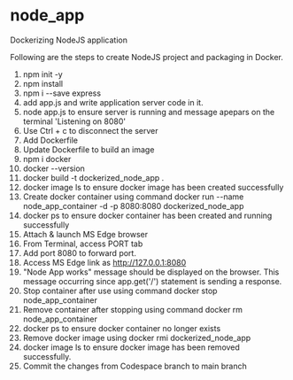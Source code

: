 # node_app
Dockerizing NodeJS application

Following are the steps to create NodeJS project and packaging in Docker.  

1. npm init -y
2. npm install
3. npm i --save express
4. add app.js and write application server code in it. 
5. node app.js to ensure server is running and message apepars on the terminal 'Listening on 8080' 
6.  Use Ctrl + c to disconnect the server
7.  Add Dockerfile
8.  Update Dockerfile to build an image
9.  npm i docker
10.  docker --version
11.  docker build -t dockerized_node_app .
12.  docker image ls to ensure docker image has been created successfully
13.  Create docker container using command docker run --name node_app_container -d -p 8080:8080 dockerized_node_app
14.  docker ps to ensure docker container has been created and running successfully
15.  Attach & launch MS Edge browser
16.  From Terminal, access PORT tab
17.  Add port 8080 to forward port. 
18.  Access MS Edge link as http://127.0.0.1:8080
19.  "Node App works" message should be displayed on the browser. This message occurring since app.get('/') statement is sending a response. 
20.  Stop container after use using command docker stop node_app_container
21.  Remove container after stopping using command docker rm node_app_container
22.  docker ps to ensure docker container no longer exists
23.  Remove docker image using docker rmi dockerized_node_app
24.  docker image ls to ensure docker image has been removed successfully. 
25.  Commit the changes from Codespace branch to main branch

  
